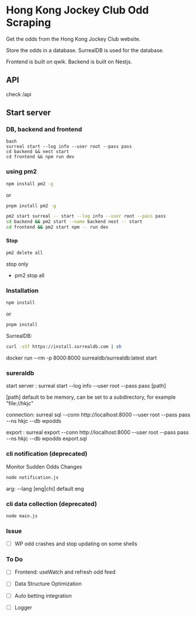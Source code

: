 # Hong Kong Jockey Club Odd Scraping

Get the odds from the Hong Kong Jockey Club website.

Store the odds in a database. SurrealDB is used for the database.

Frontend is built on qwik. Backend is built on Nestjs. 

## API

check /api

## Start server

### DB, backend and frontend

```
bash
surreal start --log info --user root --pass pass
cd backend && nest start
cd frontend && npm run dev
```

### using pm2

```bash
npm install pm2 -g
```

or 

```bash
pnpm install pm2 -g
```

```bash
pm2 start surreal -- start --log info --user root --pass pass
cd backend && pm2 start --name backend nest -- start
cd frontend && pm2 start npm -- run dev
```

#### Stop

```bash
pm2 delete all
```

stop only

* pm2 stop all

### Installation

```bash
npm install
```

or 

```bash
pnpm install
```

SurrealDB:

```bash
curl -sSf https://install.surrealdb.com | sh
```
docker run --rm -p 8000:8000 surrealdb/surrealdb:latest start

### sureraldb

start server : surreal start --log info --user root --pass pass [path]

[path] default to be memory, can be set to a subdirectory, for example "file://hkjc"

connection: surreal sql --conn http://localhost:8000 --user root --pass pass --ns hkjc --db wpodds

export : surreal export --conn http://localhost:8000 --user root --pass pass --ns hkjc --db wpodds export.sql

### cli notification (deprecated)

Monitor Sudden Odds Changes

```bash
node notification.js
```

arg:
--lang [eng|chi] default eng

### cli data collection (deprecated)

```bash
node main.js
```

### Issue

- [ ] WP odd crashes and stop updating on some shells

### To Do

- [ ] Frontend: useWatch and refresh odd feed

- [ ] Data Structure Optimization

- [ ] Auto betting integration

- [ ] Logger